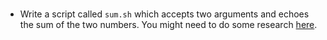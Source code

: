 #

- Write a script called `sum.sh` which accepts two arguments and echoes the sum of the two numbers. You might need to do some research [here](https://stackoverflow.com/questions/6348902/how-can-i-add-numbers-in-a-bash-script).
